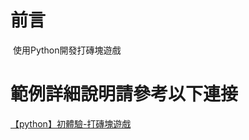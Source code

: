 # 前言
 使用Python開發打磚塊遊戲

# 範例詳細說明請參考以下連接   
[【python】初體驗-打磚塊遊戲](http://webfish-channel.blogspot.tw/2017/10/python.html)
